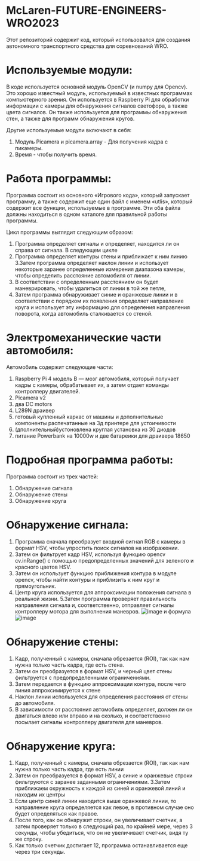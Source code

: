 # McLaren-FUTURE-ENGINEERS-WRO2023
Этот репозиторий содержит код, который использовался для создания автономного транспортного средства для соревнований WRO.
# Используемые модули:
В коде используется основной модуль OpenCV (и numpy для Opencv). Это хорошо известный модуль, используемый в известных программах компьютерного зрения. Он используется в Raspberry Pi для обработки информации с камеры для обнаружения сигналов светофора, а также цвета сигналов. Он также используется для программы обнаружения стен, а также для программ обнаружения кругов.

Другие используемые модули включают в себя:

 1. Модуль Picamera и picamera.array - Для получения кадра с пикамеры.
 2. Время - чтобы получить время.
# Работа программы:
Программа состоит из основного «Игрового кода», который запускает программу, а также содержит еще один файл с именем «utlis», который содержит все функции, используемые в программе. Эти оба файла должны находиться в одном каталоге для правильной работы программы.

Цикл программы выглядит следующим образом:

1. Программа определяет сигналы и определяет, находится ли он справа от сигнала. В следующем цикле
2. Программа определяет контуры стены и приближает к ним линию
3.Затем программа определяет наклон линии и использует некоторые заранее определенные измерения диапазона камеры, чтобы определить расстояние автомобиля от линии.
4. В соответствии с определенным расстоянием он будет маневрировать, чтобы удалиться от линии в той же петле,
5. Затем программа обнаруживает синие и оранжевые линии и в соответствии с порядком их появления определяет направление круга и использует эту информацию для определения направления поворота, когда автомобиль сталкивается со стеной.
# Электромеханические части автомобиля:
Автомобиль содержит следующие части:

1. Raspberry Pi 4 модель B — мозг автомобиля, который получает кадры с камеры, обрабатывает их, а затем отдает команды контроллеру двигателей.
2. Picamera v2
3. два DC motors
4. L289N драивер
5. готовый купленный каркас от машины и дополнительные компоненты распечатанные на 3д принтере для устоичивости
6. (дполнительный)устоновлена круглая установка из 30 диодов
7. питание Powerbank на 10000w и две батареики для драивера 18650
# Подробная программа работы:
Программа состоит из трех частей:

1. Обнаружение сигнала
2. Обнаружение стены
3. Обнаружение круга
# Обнаружение сигнала:

1. Программа сначала преобразует входной сигнал RGB с камеры в формат HSV, чтобы упростить поиск сигналов на изображении.
2. Затем он фильтрует кадр HSV, используя функцию opencv cv.inRange() с помощью предопределенных значений для зеленого и красного цветов HSV.
3. Затем он использует функцию приближения контура в модуле opencv, чтобы найти контуры и приблизить к ним круг и прямоугольник.
4. Центр круга используется для аппроксимации положения сигнала в реальной жизни.
5.Затем программа проверяет правильность направления сигнала и, соответственно, отправляет сигналы контроллеру мотора для выполнения маневров.
![image](https://github.com/Mclaren999/McLaren-FUTURE-ENGINEERS-WRO2023/assets/135827054/0ea1f9eb-a7e9-4d4e-bb83-d1b6bc7b8834)
и формула
![image](https://github.com/Mclaren999/McLaren-FUTURE-ENGINEERS-WRO2023/assets/135827054/2659fc76-7757-431a-b4bc-5ba3d049f771)


# Обнаружение стены:

1. Кадр, полученный с камеры, сначала обрезается (ROI), так как нам нужна только часть кадра, где есть стена.
2. Затем он преобразуется в формат HSV, и черный цвет стены фильтруется с предопределенными ограничениями.
3. Затем передается в функцию аппроксимации контура, после чего линия аппроксимируется к стене
4. Наклон линии используется для определения расстояния от стены до автомобиля.
5. В зависимости от расстояния автомобиль определяет, должен ли он двигаться влево или вправо и на сколько, и соответственно посылает сигналы контроллеру двигателя для маневров.
# Обнаружение круга:

1. Кадр, полученный с камеры, сначала обрезается (ROI), так как нам нужна только часть кадра, где есть линии
2. Затем он преобразуется в формат HSV, а синие и оранжевые строки фильтруются с заранее заданными ограничениями.
3.Затем приближаем окружность к каждой из синей и оранжевой линий и находим их центры
4. Если центр синей линии находится выше оранжевой линии, то направление круга определяется как левое, в противном случае оно будет определяться как правое.
5. После того, как он обнаружит строки, он увеличивает счетчик, а затем проверяет только в следующий раз, по крайней мере, через 3 секунды, чтобы убедиться, что он не увеличивает счетчик, видя ту же строку.
6. Как только счетчик достигает 12, программа останавливается еще через три секунды.
